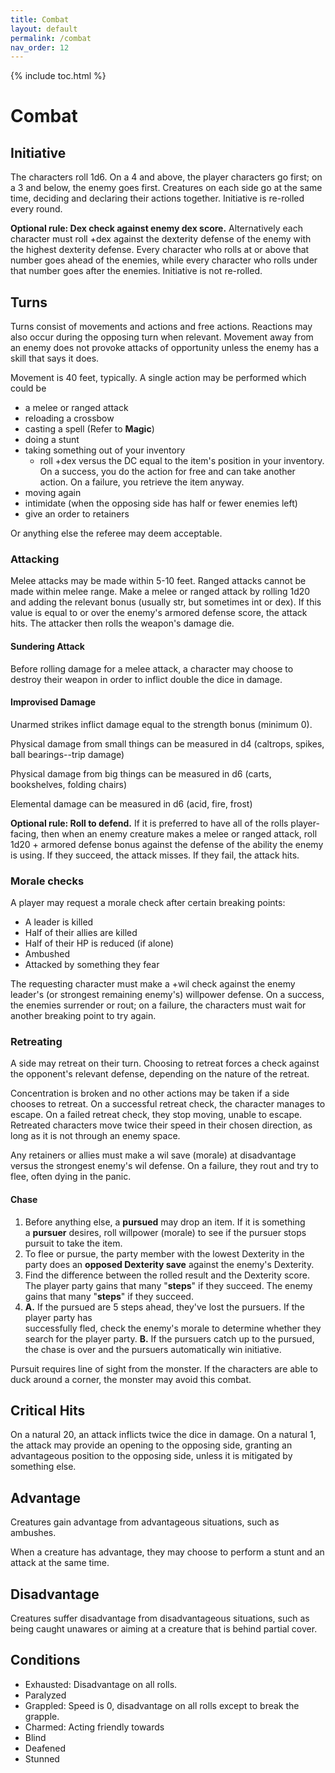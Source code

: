 ```yaml
---
title: Combat
layout: default
permalink: /combat
nav_order: 12
---
```


{% include toc.html %}

# Combat 

## Initiative 
The characters roll 1d6. On a 4 and above, the player characters go first; on a 3 and below, the enemy goes first. Creatures on each side go at the same time, deciding and declaring their actions together. Initiative is re-rolled every round. 

**Optional rule: Dex check against enemy dex score.** Alternatively each character must roll +dex against the dexterity defense of the enemy with the highest dexterity defense. Every character who rolls at or above that number goes ahead of the enemies, while every character who rolls under that number goes after the enemies. Initiative is not re-rolled. 

## Turns 
Turns consist of movements and actions and free actions. Reactions may also occur during the opposing turn when relevant. Movement away from an enemy does not provoke attacks of opportunity unless the enemy has a skill that says it does. 

Movement is 40 feet, typically. A single action may be performed which could be

- a melee or ranged attack
- reloading a crossbow 
- casting a spell (Refer to **Magic**)
- doing a stunt
- taking something out of your inventory
   - roll +dex versus the DC equal to the item's position in your inventory. On a success, you do the action for free and can take another action. On a failure, you retrieve the item anyway. 
- moving again
- intimidate (when the opposing side has half or fewer enemies left)
- give an order to retainers

Or anything else the referee may deem acceptable. 

### Attacking
Melee attacks may be made within 5-10 feet. Ranged attacks cannot be made within melee range. Make a melee or ranged attack by rolling 1d20 and adding the relevant bonus (usually str, but sometimes int or dex). If this value is equal to or over the enemy's armored defense score, the attack hits. The attacker then rolls the weapon's damage die. 

#### Sundering Attack 
Before rolling damage for a melee attack, a character may choose to destroy their weapon in order to inflict double the dice in damage. 

#### Improvised Damage
Unarmed strikes inflict damage equal to the strength bonus (minimum 0).

Physical damage from small things can be measured in d4 (caltrops, spikes, ball bearings--trip damage)

Physical damage from big things can be measured in d6 (carts, bookshelves, folding chairs)

Elemental damage can be measured in d6 (acid, fire, frost)

**Optional rule: Roll to defend.** If it is preferred to have all of the rolls player-facing, then when an enemy creature makes a melee or ranged attack, roll 1d20 + armored defense bonus against the defense of the ability the enemy is using. If they succeed, the attack misses. If they fail, the attack hits. 

### Morale checks
A player may request a morale check after certain breaking points: 

- A leader is killed 
- Half of their allies are killed 
- Half of their HP is reduced (if alone)
- Ambushed
- Attacked by something they fear

The requesting character must make a +wil check against the enemy leader's (or strongest remaining enemy's) willpower defense. On a success, the enemies surrender or rout; on a failure, the characters must wait for another breaking point to try again. 

### Retreating

A side may retreat on their turn. Choosing to retreat forces a check against the opponent's relevant defense, depending on the nature of the retreat. 

Concentration is broken and no other actions may be taken if a side chooses to retreat. On a successful retreat check, the character manages to escape. On a failed retreat check, they stop moving, unable to escape. Retreated characters move twice their speed in their chosen direction, as long as it is not through an enemy space. 

Any retainers or allies must make a wil save (morale) at disadvantage versus the strongest enemy's wil defense. On a failure, they rout and try to flee, often dying in the panic. 

#### Chase
1. Before anything else, a **pursued** may drop an item. If it is something a **pursuer** desires, roll willpower (morale) to see if the pursuer stops pursuit to take the item.
2. To flee or pursue, the party member with the lowest Dexterity in the party does an **opposed Dexterity save** against the enemy's Dexterity.
3. Find the difference between the rolled result and the Dexterity score. The player party gains that many "**steps**" if they succeed. The enemy gains that many "**steps**" if they succeed.
4. **A.** If the pursued are 5 steps ahead, they've lost the pursuers. If the player party has  
    successfully fled, check the enemy's morale to determine whether they search for the player party.  **B.** If the pursuers catch up to the pursued, the chase is over and the pursuers automatically win initiative.

Pursuit requires line of sight from the monster. If the characters are able to duck around a corner, the monster may avoid this combat. 

## Critical Hits
On a natural 20, an attack inflicts twice the dice in damage. On a natural 1, the attack may provide an opening to the opposing side, granting an advantageous position to the opposing side, unless it is mitigated by something else. 

## Advantage
Creatures gain advantage from advantageous situations, such as ambushes. 

When a creature has advantage, they may choose to perform a stunt and an attack at the same time. 

## Disadvantage 
Creatures suffer disadvantage from disadvantageous situations, such as being caught unawares or aiming at a creature that is behind partial cover. 

## Conditions
- Exhausted: Disadvantage on all rolls.
- Paralyzed
- Grappled: Speed is 0, disadvantage on all rolls except to break the grapple.
- Charmed: Acting friendly towards 
- Blind
- Deafened
- Stunned
